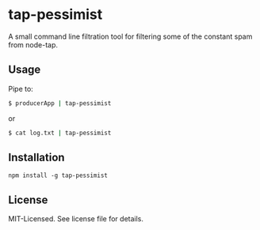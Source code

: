 # tap-pessimist
A small command line filtration tool for filtering some of the constant spam from node-tap.

## Usage
Pipe to:

````bash
$ producerApp | tap-pessimist
````

or

````bash
$ cat log.txt | tap-pessimist
````

## Installation

````
npm install -g tap-pessimist
````

## License
MIT-Licensed. See license file for details.
